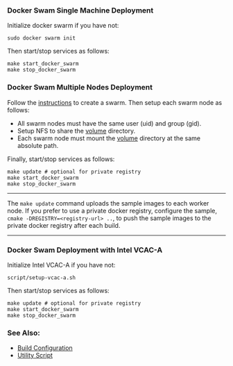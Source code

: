 
### Docker Swam Single Machine Deployment

Initialize docker swarm if you have not:
```
sudo docker swarm init
```
Then start/stop services as follows:
```
make start_docker_swarm
make stop_docker_swarm
```

### Docker Swam Multiple Nodes Deployment

Follow the [instructions](https://docs.docker.com/engine/swarm/swarm-tutorial/create-swarm) to create a swarm. Then setup each swarm node as follows:     
- All swarm nodes must have the same user (uid) and group (gid).    
- Setup NFS to share the [volume](../../volume) directory.     
- Each swarm node must mount the [volume](../../volume) directory at the same absolute path.    

Finally, start/stop services as follows:
```
make update # optional for private registry
make start_docker_swarm
make stop_docker_swarm
```

---

The `make update` command uploads the sample images to each worker node. If you prefer to use a private docker registry, configure the sample, `cmake -DREGISTRY=<registry-url> ..`, to push the sample images to the private docker registry after each build.  

---

### Docker Swam Deployment with Intel VCAC-A

Initialize Intel VCAC-A if you have not:

```
script/setup-vcac-a.sh
```

Then start/stop services as follows:
```
make update # optional for private registry
make start_docker_swarm
make stop_docker_swarm
```

### See Also:

- [Build Configuration](../../doc/cmake.md)
- [Utility Script](../../doc/script.md)

